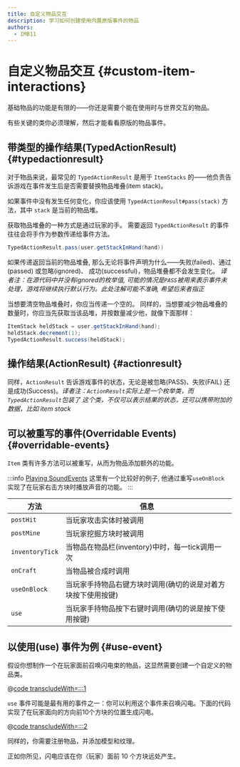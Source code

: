 ```yaml
---
title: 自定义物品交互
description: 学习如何创建使用内置原版事件的物品
authors:
  - IMB11
---
```


# 自定义物品交互 {#custom-item-interactions}

基础物品的功能是有限的——你还是需要个能在使用时与世界交互的物品。

有些关键的类你必须理解，然后才能看看原版的物品事件。

## 带类型的操作结果(TypedActionResult) {#typedactionresult}

对于物品来说，最常见的 `TypedActionResult` 是用于 `ItemStacks` 的——他负责告诉游戏在事件发生后是否需要替换物品堆叠(item stack)。

如果事件中没有发生任何变化，你应该使用 `TypedActionResult#pass(stack)` 方法，其中 `stack` 是当前的物品堆。

获取物品堆叠的一种方式是通过玩家的手。 需要返回 `TypedActionResult` 的事件往往会将手作为参数传递给事件方法。

```java
TypedActionResult.pass(user.getStackInHand(hand))
```

如果传递返回当前的物品堆叠, 那么无论将事件声明为什么——失败(failed)、通过(passed) 或忽略(ignored)、 成功(successful)，物品堆叠都不会发生变化。 _译者注：在源代码中并没有ignored的枚举值, 可能的情况是`PASS`被用来表示事件未处理，游戏将继续执行默认行为。此处注解可能不准确, 希望后来者指正_

当想要清空物品堆叠时，你应当传递一个空的。 同样的，当想要减少物品堆叠的数量时，你应当先获取当该品堆，并按数量减少他，就像下面那样：

```java
ItemStack heldStack = user.getStackInHand(hand);
heldStack.decrement(1);
TypedActionResult.success(heldStack);
```

## 操作结果(ActionResult) {#actionresult}

同样，`ActionResult` 告诉游戏事件的状态，无论是被忽略(PASS)、失败(FAIL) 还是成功(Success)。_译者注：`ActionResult`实际上是一个枚举类，而`TypedActionResult`包装了 这个类，不仅可以表示结果的状态，还可以携带附加的数据，比如 item stack_

## 可以被重写的事件(Overridable Events) {#overridable-events}

`Item` 类有许多方法可以被重写，从而为物品添加额外的功能。

:::info
[Playing SoundEvents](../sounds/using-sounds) 这里有一个比较好的例子, 他通过重写`useOnBlock` 实现了在玩家右击方块时播放声音的功能。
:::

| 方法              | 信息                                                 |
| --------------- | -------------------------------------------------- |
| `postHit`       | 当玩家攻击实体时被调用                                        |
| `postMine`      | 当玩家挖掘方块时被调用                                        |
| `inventoryTick` | 当物品在物品栏(inventory)中时，每一tick调用一次 |
| `onCraft`       | 当物品被合成时调用                                          |
| `useOnBlock`    | 当玩家手持物品右键方块时调用(确切的说是对着方块按下使用按键) |
| `use`           | 当玩家手持物品按下右键时调用(确切的说是按下使用按键)     |

## 以使用(use) 事件为例 {#use-event}

假设你想制作一个在玩家面前召唤闪电束的物品，这显然需要创建一个自定义的物品类。

@[code transcludeWith=:::1](@/reference/latest/src/main/java/com/example/docs/item/custom/LightningStick.java)

`use` 事件可能是最有用的事件之一：你可以利用这个事件来召唤闪电。下面的代码实现了在玩家面向的方向前10个方块的位置生成闪电。

@[code transcludeWith=:::2](@/reference/latest/src/main/java/com/example/docs/item/custom/LightningStick.java)

同样的，你需要注册物品，并添加模型和纹理。

正如你所见，闪电应该在你（玩家）面前 10 个方块远处产生。

<VideoPlayer src="/assets/develop/items/custom_items_0.webm" title="Using the Lightning Stick" />

